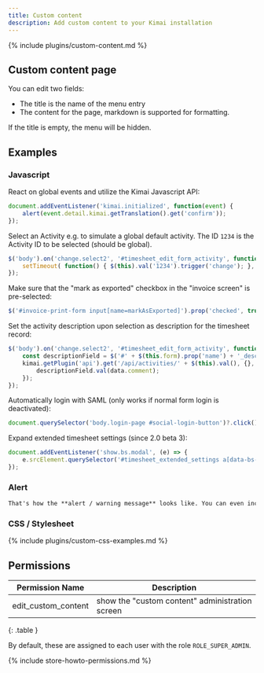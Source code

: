 ```yaml
---
title: Custom content
description: Add custom content to your Kimai installation
---
```


{% include plugins/custom-content.md %}  

## Custom content page

You can edit two fields: 
- The title is the name of the menu entry
- The content for the page, markdown is supported for formatting.

If the title is empty, the menu will be hidden.
 
## Examples

### Javascript

React on global events and utilize the Kimai Javascript API:
```javascript
document.addEventListener('kimai.initialized', function(event) {
    alert(event.detail.kimai.getTranslation().get('confirm'));
});
```

Select an Activity e.g. to simulate a global default activity. The ID `1234` is the Activity ID to be selected (should be global).
```javascript
$('body').on('change.select2', '#timesheet_edit_form_activity', function() { 
    setTimeout( function() { $(this).val('1234').trigger('change'); }, 200 ); 
});
```

Make sure that the "mark as exported" checkbox in the "invoice screen" is pre-selected: 
```javascript
$('#invoice-print-form input[name=markAsExported]').prop('checked', true);
```

Set the activity description upon selection as description for the timesheet record:
```javascript
$('body').on('change.select2', '#timesheet_edit_form_activity', function() {
    const descriptionField = $('#' + $(this.form).prop('name') + '_description');
    kimai.getPlugin('api').get('/api/activities/' + $(this).val(), {}, function(data) {
        descriptionField.val(data.comment);
    });
});
```

Automatically login with SAML (only works if normal form login is deactivated):
```javascript
document.querySelector('body.login-page #social-login-button')?.click();
```

Expand extended timesheet settings (since 2.0 beta 3):
```javascript
document.addEventListener('show.bs.modal', (e) => { 
    e.srcElement.querySelector('#timesheet_extended_settings a[data-bs-toggle]')?.click(); 
});
```

### Alert

```markdown
That's how the **alert / warning message** looks like. You can even include _markdown_ and [links](/en/custom-content-news) !
```

### CSS / Stylesheet

{% include plugins/custom-css-examples.md %}

## Permissions

| Permission Name      | Description                                     |
|----------------------|-------------------------------------------------|
| edit_custom_content  | show the "custom content" administration screen |
{: .table }

By default, these are assigned to each user with the role `ROLE_SUPER_ADMIN`.

{% include store-howto-permissions.md %}
